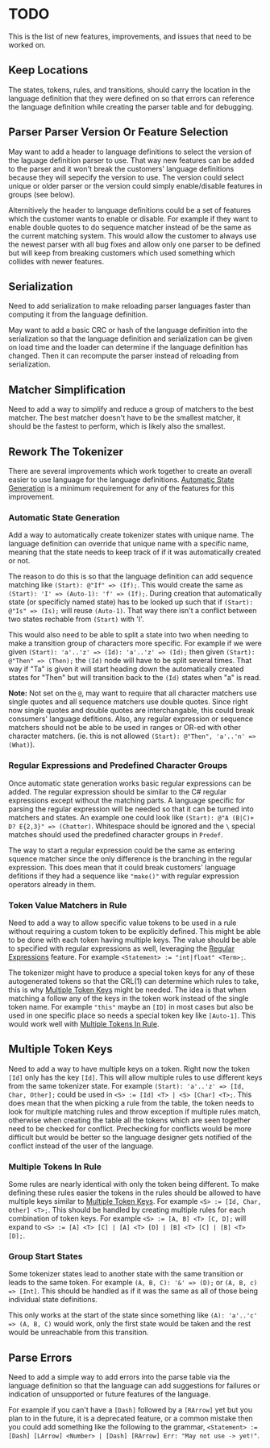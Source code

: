 ﻿# TODO

This is the list of new features, improvements, and issues that need to be worked on.

## Keep Locations

The states, tokens, rules, and transitions, should carry the location in the language definition
that they were defined on so that errors can reference the language definition while creating
the parser table and for debugging.

## Parser Parser Version Or Feature Selection

May want to add a header to language definitions to select the version of the laguage definition
parser to use. That way new features can be added to the parser and it won't break the customers'
language definitions because they will sepecify the version to use. The version could select unique
or older parser or the version could simply enable/disable features in groups (see below).

Alternitively the header to language definitions could be a set of features which the customer wants
to enable or disable. For example if they want to enable double quotes to do sequence matcher instead
of be the same as the current matching system. This would allow the customer to always use the newest
parser with all bug fixes and allow only one parser to be defined but will keep from breaking
customers which used something which collides with newer features.

## Serialization

Need to add serialization to make reloading parser languages faster than computing it from the
language definition.

May want to add a basic CRC or hash of the language definition into the serialization so that the
language definition and serialization can be given on load time and the loader can determine if the
language definition has changed. Then it can recompute the parser instead of reloading from
serialization.

## Matcher Simplification

Need to add a way to simplify and reduce a group of matchers to the best matcher. The best matcher
doesn't have to be the smallest matcher, it should be the fastest to perform, which is likely also
the smallest.

## Rework The Tokenizer

There are several improvements which work together to create an overall easier to use language for
the language definitions. [Automatic State Generation](#automatic_state_generation) is a minimum
requirement for any of the features for this improvement.

### Automatic State Generation

Add a way to automatically create tokenizer states with unique name. The language definition can
override that unique name with a specific name, meaning that the state needs to keep track of if it
was automatically created or not.

The reason to do this is so that the language definition can add sequence matching like
`(Start): @"If" => (If);`. This would create the same as `(Start): 'I' => (Auto-1): 'f' => (If);`.
During creation that automatically state (or specificly named state) has to be looked up such that
if `(Start): @"Is" => (Is);` will reuse `(Auto-1)`. That way there isn't a conflict between two
states rechable from `(Start)` with 'I'.

This would also need to be able to split a state into two when needing to make a transition group of
characters more specific. For example if we were given `(Start): 'a'..'z' => (Id): 'a'..'z' => (Id);`
then given `(Start): @"Then" => (Then);` the `(Id)` node will have to be split several times. That
way if "Ta" is given it will start heading down the automatically created states for "Then" but will
transition back to the `(Id)` states when "a" is read.

**Note:** Not set on the `@`, may want to require that all character matchers use single quotes and
all sequence matchers use double quotes. Since right now single quotes and double quotes are
interchangable, this could break consumers' language defitions. Also, any regular expression or
sequence matchers should not be able to be used in ranges or OR-ed with other character matchers.
(ie. this is not allowed `(Start): @"Then", 'a'..'n' => (What)`).

### Regular Expressions and Predefined Character Groups

Once automatic state generation works basic regular expressions can be added. The regular expression
should be similar to the C# regular expressions except without the matching parts. A language
specific for parsing the regular expression will be needed so that it can be turned into matchers and
states. An example one could look like `(Start): @"A (B|C)+ D? E{2,3}" => (Chatter)`. Whitespace
should be ignored and  the `\` special matches should used the predefined character groups in
`Predef`.

The way to start a regular expression could be the same as entering squence matcher since the only
difference is the branching in the regular expression. This does mean that it could break customers'
language defitions if they had a sequence like `"make()"` with regular expression operators already
in them.

### Token Value Matchers in Rule

Need to add a way to allow specific value tokens to be used in a rule without requiring a custom
token to be explicitly defined. This might be able to be done with each token having multiple keys.
The value should be able to specified with regular expressions as well, leveraging the
[Regular Expressions](#regular_expressions_and_predefined_character_groups) feature. For example
`<Statement> := "int|float" <Term>;`. 

The tokenizer might have to produce a special token keys for any of these autogenerated tokens so
that the CRL(1) can determine which rules to take, this is why
[Multiple Token Keys](#multiple_token_keys) might be needed. The idea is that when matching a follow
any of the keys in the token work instead of the single token name. For example `"this"` maybe an
`[ID]` in most cases but also be used in one specific place so needs a special token key like
`[Auto-1]`. This would work well with [Multiple Tokens In Rule](#multiple_tokens_in_rule).

## Multiple Token Keys

Need to add a way to have multiple keys on a token. Right now the token `[Id]` only has the key
`[Id]`. This will allow multiple rules to use different keys from the same tokenizer state. For
example `(Start): 'a'..'z' => [Id, Char, Other];` could be used in `<S> := [Id] <T> | <S> [Char] <T>;`.
This does mean that the when picking a rule from the table, the token needs to look for multiple
matching rules and throw exception if multiple rules match, otherwise when creating the table all
the tokens which are seen together need to be checked for conflict. Prechecking for conflicts would
be more difficult but would be better so the language designer gets notified of the conflict instead
of the user of the language.

### Multiple Tokens In Rule

Some rules are nearly identical with only the token being different. To make defining these rules
easier the tokens in the rules should be allowed to have multiple keys similar to 
[Multiple Token Keys](#multiple_token_keys). For example `<S> := [Id, Char, Other] <T>;`.
This should be handled by creating multiple rules for each combination of token keys.
For example `<S> := [A, B] <T> [C, D];` will expand to
`<S> := [A] <T> [C] | [A] <T> [D] | [B] <T> [C] | [B] <T> [D];`.

### Group Start States

Some tokenizer states lead to another state with the same transition or leads to the same token.
For example `(A, B, C): '&' => (D);` or `(A, B, c) => [Int]`. This should be handled as if it was
the same as all of those being individual state definitions.

This only works at the start of the state since something like `(A): 'a'..'c' => (A, B, C)`
would work, only the first state would be taken and the rest would be unreachable from this
transition.

## Parse Errors

Need to add a simple way to add errors into the parse table via the language definition so that the
language can add suggestions for failures or indication of unsupported or future features of the
language.

For example if you can't have a `[Dash]` followed by a `[RArrow]` yet but you plan to in the future,
it is a deprecated feature, or a common mistake then you could add something like the following to
the grammar, `<Statement> := [Dash] [LArrow] <Number> | [Dash] [RArrow] Err: "May not use -> yet!"`.
